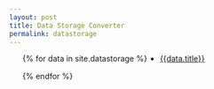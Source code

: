 ```yaml
---
layout: post
title: Data Storage Converter
permalink: datastorage
---
```


<style>
  .dataStorage {
    display: grid;
    gap: 15px;
  }
  @media(min-width:639px) {
    .dataStorage {
      grid-template-columns: 1fr 1fr;
    }
  }
</style>
<ul class="dataStorage">{% for data in site.datastorage %}
  <li><a href="{{data.url}}">{{data.title}}</a></li>{% endfor %}
</ul>